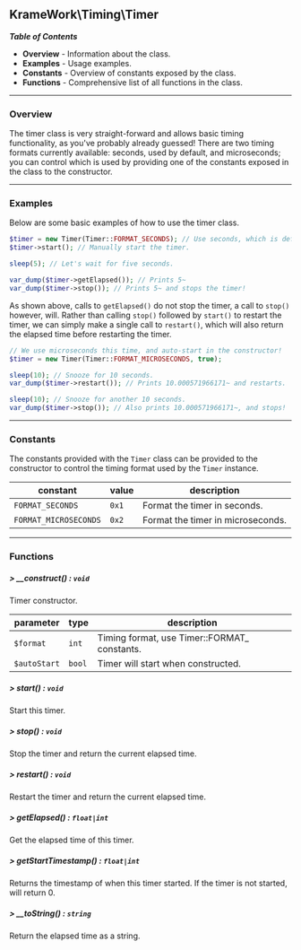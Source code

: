 ## KrameWork\Timing\Timer

***Table of Contents***
* **Overview** - Information about the class.
* **Examples** - Usage examples.
* **Constants** - Overview of constants exposed by the class.
* **Functions** - Comprehensive list of all functions in the class.

___
### Overview
The timer class is very straight-forward and allows basic timing functionality, as you've probably already guessed! There are two timing formats currently available: seconds, used by default, and microseconds; you can control which is used by providing one of the constants exposed in the class to the constructor.
___
### Examples
Below are some basic examples of how to use the timer class.
```php
$timer = new Timer(Timer::FORMAT_SECONDS); // Use seconds, which is default anyway.
$timer->start(); // Manually start the timer.

sleep(5); // Let's wait for five seconds.

var_dump($timer->getElapsed()); // Prints 5~
var_dump($timer->stop()); // Prints 5~ and stops the timer!
```
As shown above, calls to `getElapsed()` do not stop the timer, a call to `stop()` however, will. Rather than calling `stop()` followed by `start()` to restart the timer, we can simply make a single call to `restart()`, which will also return the elapsed time before restarting the timer.
```php
// We use microseconds this time, and auto-start in the constructor!
$timer = new Timer(Timer::FORMAT_MICROSECONDS, true);

sleep(10); // Snooze for 10 seconds.
var_dump($timer->restart()); // Prints 10.000571966171~ and restarts.

sleep(10); // Snooze for another 10 seconds.
var_dump($timer->stop()); // Also prints 10.000571966171~, and stops!
```
___
### Constants
The constants provided with the `Timer` class can be provided to the constructor to control the timing format used by the `Timer` instance.

constant | value | description
--- | --- | ---
`FORMAT_SECONDS` | `0x1` | Format the timer in seconds.
`FORMAT_MICROSECONDS` | `0x2` | Format the timer in microseconds.
___
### Functions
##### > __construct() : `void`
Timer constructor.

parameter | type | description
--- | --- | ---
`$format` | `int` | Timing format, use Timer::FORMAT_ constants.
`$autoStart` | `bool` | Timer will start when constructed.
##### > start() : `void`
Start this timer.
##### > stop() : `void`
Stop the timer and return the current elapsed time.
##### > restart() : `void`
Restart the timer and return the current elapsed time.
##### > getElapsed() : `float|int`
Get the elapsed time of this timer.
##### > getStartTimestamp() : `float|int`
Returns the timestamp of when this timer started. If the timer is not started, will return 0.
##### > __toString() : `string`
Return the elapsed time as a string.
